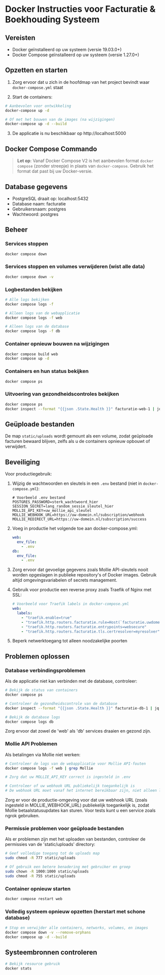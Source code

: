 # Docker Instructies voor Facturatie & Boekhouding Systeem

## Vereisten

- Docker geïnstalleerd op uw systeem (versie 19.03.0+)
- Docker Compose geïnstalleerd op uw systeem (versie 1.27.0+)

## Opzetten en starten

1. Zorg ervoor dat u zich in de hoofdmap van het project bevindt waar `docker-compose.yml` staat

2. Start de containers:

```bash
# Aanbevolen voor ontwikkeling
docker-compose up -d

# Of met het bouwen van de images (na wijzigingen)
docker-compose up -d --build
```

3. De applicatie is nu beschikbaar op http://localhost:5000

## Docker Compose Commando

> **Let op**: Vanaf Docker Compose V2 is het aanbevolen format `docker compose` (zonder streepje) in plaats van `docker-compose`. Gebruik het format dat past bij uw Docker-versie.

## Database gegevens

- PostgreSQL draait op: localhost:5432
- Database naam: facturatie
- Gebruikersnaam: postgres
- Wachtwoord: postgres

## Beheer

### Services stoppen

```bash
docker compose down
```

### Services stoppen en volumes verwijderen (wist alle data)

```bash
docker compose down -v
```

### Logbestanden bekijken

```bash
# Alle logs bekijken
docker compose logs -f

# Alleen logs van de webapplicatie
docker compose logs -f web

# Alleen logs van de database
docker compose logs -f db
```

### Container opnieuw bouwen na wijzigingen

```bash
docker compose build web
docker compose up -d
```

### Containers en hun status bekijken

```bash
docker compose ps
```

### Uitvoering van gezondheidscontroles bekijken

```bash
docker compose ps
docker inspect --format "{{json .State.Health }}" facturatie-web-1 | jq
```

## Geüploade bestanden

De map `static/uploads` wordt gemount als een volume, zodat geüploade facturen bewaard blijven, zelfs als u de containers opnieuw opbouwt of verwijdert.

## Beveiliging

Voor productiegebruik:

1. Wijzig de wachtwoorden en sleutels in een `.env` bestand (niet in `docker-compose.yml`):
   ```
   # Voorbeeld .env bestand
   POSTGRES_PASSWORD=sterk_wachtwoord_hier
   SESSION_SECRET=lang_random_sessie_sleutel_hier
   MOLLIE_API_KEY=uw_mollie_api_sleutel
   MOLLIE_WEBHOOK_URL=https://uw-domein.nl/subscription/webhook
   MOLLIE_REDIRECT_URL=https://uw-domein.nl/subscription/success
   ```

2. Voeg in productie het volgende toe aan docker-compose.yml:
   ```yaml
   web:
     env_file:
       - .env
   db:
     env_file:
       - .env
   ```

3. Zorg ervoor dat gevoelige gegevens zoals Mollie API-sleutels nooit worden opgeslagen in publieke repository's of Docker images. Gebruik altijd omgevingsvariabelen of secrets management.

4. Gebruik voor productie een reverse proxy zoals Traefik of Nginx met SSL:
   ```yaml
   # Voorbeeld voor Traefik labels in docker-compose.yml
   web:
     labels:
       - "traefik.enable=true"
       - "traefik.http.routers.facturatie.rule=Host(`facturatie.uwdomein.nl`)"
       - "traefik.http.routers.facturatie.entrypoints=websecure"
       - "traefik.http.routers.facturatie.tls.certresolver=myresolver"
   ```

5. Beperk netwerktoegang tot alleen noodzakelijke poorten

## Problemen oplossen

### Database verbindingsproblemen

Als de applicatie niet kan verbinden met de database, controleer:

```bash
# Bekijk de status van containers
docker compose ps

# Controleer de gezondheidscontrole van de database
docker inspect --format "{{json .State.Health }}" facturatie-db-1 | jq

# Bekijk de database logs
docker compose logs db
```

Zorg ervoor dat zowel de 'web' als 'db' services draaien en gezond zijn.

### Mollie API Problemen

Als betalingen via Mollie niet werken:

```bash
# Controleer de logs van de webapplicatie voor Mollie API-fouten
docker compose logs -f web | grep Mollie

# Zorg dat uw MOLLIE_API_KEY correct is ingesteld in .env

# Controleer of uw webhook URL publiekelijk toegankelijk is
# De webhook URL moet vanaf het internet bereikbaar zijn, niet alleen lokaal
```

Zorg er voor de productie-omgeving voor dat uw webhook URL (zoals ingesteld in MOLLIE_WEBHOOK_URL) publiekelijk toegankelijk is, zodat Mollie betaalstatusupdates kan sturen. Voor tests kunt u een service zoals ngrok gebruiken.

### Permissie problemen voor geüploade bestanden

Als er problemen zijn met het uploaden van bestanden, controleer de permissies van de 'static/uploads' directory:

```bash
# Geef volledige toegang tot de uploads map
sudo chmod -R 777 static/uploads

# Of gebruik een betere benadering met gebruiker en groep
sudo chown -R 1000:1000 static/uploads
sudo chmod -R 755 static/uploads
```

### Container opnieuw starten

```bash
docker compose restart web
```

### Volledig systeem opnieuw opzetten (herstart met schone database)

```bash
# Stop en verwijder alle containers, networks, volumes, en images
docker compose down -v --remove-orphans
docker compose up -d --build
```

## Systeembronnen controleren

```bash
# Bekijk resource gebruik
docker stats
```